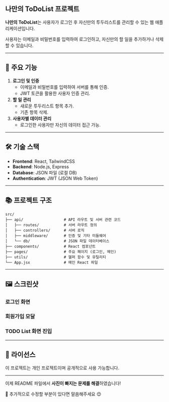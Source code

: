 ## **나만의 ToDoList 프로젝트**

**나만의 ToDoList**는 사용자가 로그인 후 자신만의 투두리스트를 관리할 수 있는 웹 애플리케이션입니다.

사용자는 이메일과 비밀번호를 입력하여 로그인하고, 자신만의 할 일을 추가하거나 삭제할 수 있습니다.

---

## **🌟 주요 기능**

1. **로그인 및 인증**
    - 이메일과 비밀번호를 입력하여 서버를 통해 인증.
    - JWT 토큰을 활용한 사용자 인증 관리.
2. **할 일 관리**
    - 새로운 투두리스트 항목 추가.
    - 기존 항목 삭제.
3. **사용자별 데이터 관리**
    - 로그인한 사용자만 자신의 데이터 접근 가능.

---

## **🛠️ 기술 스택**

- **Frontend**: React, TailwindCSS
- **Backend**: Node.js, Express
- **Database**: JSON 파일 (로컬 DB)
- **Authentication**: JWT (JSON Web Token)

---

## **📚 프로젝트 구조**

```
src/
├── api/                  # API 라우트 및 서버 관련 코드
│   ├── routes/           # 서버 라우트 정의
│   ├── controllers/      # 서버 로직
│   ├── middleware/       # 인증 및 기타 미들웨어
│   └── db/               # JSON 파일 데이터베이스
├── components/           # React 컴포넌트
├── pages/                # 주요 페이지 (로그인, 메인)
├── utils/                # 헬퍼 함수 및 유틸리티
└── App.jsx               # 메인 React 파일
```

---

## **🖼️ 스크린샷**

### **로그인 화면**

### **회원가입 모달**

### **TODO List 화면 진입**

---

## **📜 라이선스**

이 프로젝트는 개인 프로젝트이며 공개적으로 사용 가능합니다.

---

이제 README 파일에서 **사진이 빠지는 문제를 해결**하였습니다!

📌 추가적으로 수정할 부분이 있다면 말씀해주세요 😊
